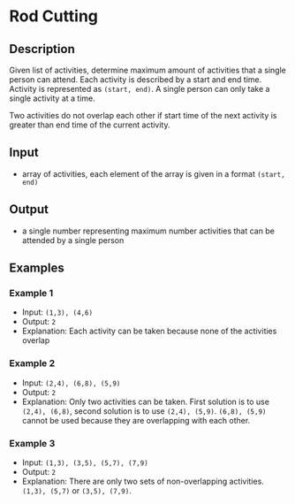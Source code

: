 # Rod Cutting

## Description

Given list of activities, determine maximum amount of activities that a single person can attend. Each activity is
described by a start and end time. Activity is represented as `(start, end)`. A single person can only take a
single
activity at a time.

Two activities do not overlap each other if start time of the next activity is greater than end time of the current
activity.

## Input

* array of activities, each element of the array is given in a format `(start, end)`

## Output

* a single number representing maximum number activities that can be attended by a single person

## Examples

### Example 1

* Input: `(1,3), (4,6)`
* Output: `2`
* Explanation: Each activity can be taken because none of the activities overlap

### Example 2

* Input: `(2,4), (6,8), (5,9)`
* Output: `2`
* Explanation: Only two activities can be taken. First solution is to use `(2,4), (6,8)`, second solution is to use
  `(2,4), (5,9)`. `(6,8), (5,9)` cannot be used because they are overlapping with each other.

### Example 3

* Input: `(1,3), (3,5), (5,7), (7,9)`
* Output: `2`
* Explanation: There are only two sets of non-overlapping activities. `(1,3), (5,7)` or `(3,5), (7,9)`. 
